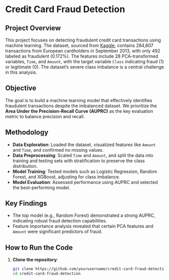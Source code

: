 # Credit Card Fraud Detection

## Project Overview
This project focuses on detecting fraudulent credit card transactions using machine learning. The dataset, sourced from [Kaggle](https://www.kaggle.com/mlg-ulb/creditcardfraud), contains 284,807 transactions from European cardholders in September 2013, with only 492 labeled as fraudulent (0.172%). The features include 28 PCA-transformed variables, `Time`, and `Amount`, with the target variable `Class` indicating fraud (1) or legitimate (0). The dataset’s severe class imbalance is a central challenge in this analysis.

## Objective
The goal is to build a machine learning model that effectively identifies fraudulent transactions despite the imbalanced dataset. We prioritize the **Area Under the Precision-Recall Curve (AUPRC)** as the key evaluation metric to balance precision and recall.

## Methodology
- **Data Exploration**: Loaded the dataset, visualized features like `Amount` and `Time`, and confirmed no missing values.
- **Data Preprocessing**: Scaled `Time` and `Amount`, and split the data into training and testing sets with stratification to preserve the class distribution.
- **Model Training**: Tested models such as Logistic Regression, Random Forest, and XGBoost, adjusting for class imbalance.
- **Model Evaluation**: Assessed performance using AUPRC and selected the best-performing model.

## Key Findings
- The top model (e.g., Random Forest) demonstrated a strong AUPRC, indicating robust fraud detection capabilities.
- Feature importance analysis revealed that certain PCA features and `Amount` were significant predictors of fraud.

## How to Run the Code
1. **Clone the repository**:
   ```bash
   git clone https://github.com/yourusername/credit-card-fraud-detection.git
   cd credit-card-fraud-detection
